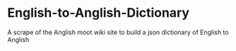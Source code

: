 # English-to-Anglish-Dictionary
A scrape of the Anglish moot wiki site to build a json dictionary of English to Anglish
